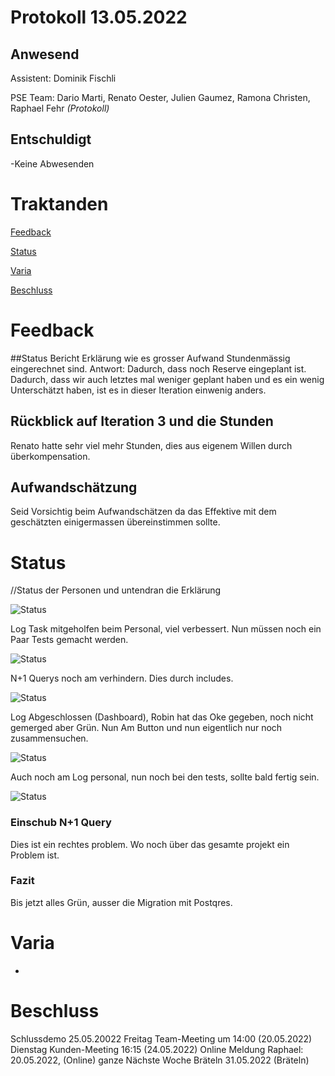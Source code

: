# Protokoll 13.05.2022
## Anwesend 
Assistent: Dominik Fischli

PSE Team: Dario Marti, Renato Oester, Julien Gaumez, Ramona Christen, Raphael Fehr _(Protokoll)_
## Entschuldigt
-Keine Abwesenden

# Traktanden

[Feedback](#feedback-assistent) 

[Status](#status)

[Varia](#varia)

[Beschluss](#beschluss)

# Feedback

##Status Bericht
Erklärung wie es grosser Aufwand Stundenmässig eingerechnet sind. 
Antwort: Dadurch, dass noch Reserve eingeplant ist. Dadurch, dass wir auch letztes mal weniger geplant haben und es ein wenig Unterschätzt haben, ist es in dieser Iteration einwenig anders. 

## Rückblick auf Iteration 3 und die Stunden 
Renato hatte sehr viel mehr Stunden, dies aus eigenem Willen durch überkompensation. 

## Aufwandschätzung 
Seid Vorsichtig beim Aufwandschätzen da das Effektive mit dem geschätzten einigermassen übereinstimmen sollte. 


# Status
//Status der Personen und untendran die Erklärung 

![Status](https://img.shields.io/badge/Ramona_Christen-green-green)

Log Task mitgeholfen beim Personal, viel verbessert. Nun müssen noch ein Paar Tests gemacht werden.  



![Status](https://img.shields.io/badge/Dario_Marti-orange-orange)

N+1 Querys noch am verhindern. Dies durch includes. 


![Status](https://img.shields.io/badge/Renat_Oester-green-green)

Log Abgeschlossen (Dashboard), Robin hat das Oke gegeben, noch nicht gemerged aber Grün. Nun Am Button und nun eigentlich nur noch zusammensuchen. 


![Status](https://img.shields.io/badge/Julien_Gaumez-green-green)

Auch noch am Log personal, nun noch bei den tests, sollte bald fertig sein. 


![Status](https://img.shields.io/badge/Raphael_Fehr-green-green)

### Einschub N+1 Query 

Dies ist ein rechtes problem. Wo noch über das gesamte projekt ein Problem ist.

### Fazit 
Bis jetzt alles Grün, ausser die Migration mit Postqres. 


# Varia 
-


# Beschluss 
Schlussdemo 25.05.20022
Freitag Team-Meeting um 14:00 (20.05.2022)
Dienstag Kunden-Meeting 16:15 (24.05.2022)
Online Meldung Raphael: 20.05.2022, (Online) ganze Nächste Woche
Bräteln 31.05.2022 (Bräteln)


